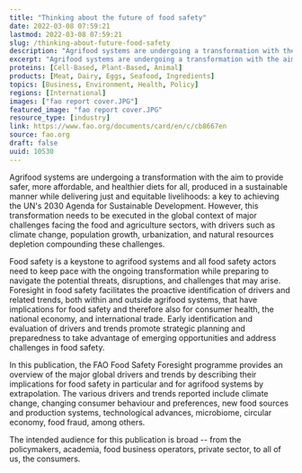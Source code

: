```yaml
---
title: "Thinking about the future of food safety"
date: 2022-03-08 07:59:21
lastmod: 2022-03-08 07:59:21
slug: /thinking-about-future-food-safety
description: "Agrifood systems are undergoing a transformation with the aim to provide safer, more affordable, and healthier diets for all, produced in a sustainable manner while delivering just and equitable livelihoods: a key to achieving the UN’s 2030 Agenda for Sustainable Development. However, this transformation needs to be executed in the global context of major challenges facing the food and agriculture sectors, with drivers such as climate change, population growth, urbanization, and natural resources depletion compounding these challenges."
excerpt: "Agrifood systems are undergoing a transformation with the aim to provide safer, more affordable, and healthier diets for all, produced in a sustainable manner while delivering just and equitable livelihoods: a key to achieving the UN’s 2030 Agenda for Sustainable Development. However, this transformation needs to be executed in the global context of major challenges facing the food and agriculture sectors, with drivers such as climate change, population growth, urbanization, and natural resources depletion compounding these challenges."
proteins: [Cell-Based, Plant-Based, Animal]
products: [Meat, Dairy, Eggs, Seafood, Ingredients]
topics: [Business, Environment, Health, Policy]
regions: [International]
images: ["fao report cover.JPG"]
featured_image: "fao report cover.JPG"
resource_type: [industry]
link: https://www.fao.org/documents/card/en/c/cb8667en
source: fao.org
draft: false
uuid: 10530
---
```

Agrifood systems are undergoing a transformation with the aim to provide
safer, more affordable, and healthier diets for all, produced in a
sustainable manner while delivering just and equitable livelihoods: a
key to achieving the UN's 2030 Agenda for Sustainable Development.
However, this transformation needs to be executed in the global context
of major challenges facing the food and agriculture sectors, with
drivers such as climate change, population growth, urbanization, and
natural resources depletion compounding these challenges.

Food safety is a keystone to agrifood systems and all food safety actors
need to keep pace with the ongoing transformation while preparing to
navigate the potential threats, disruptions, and challenges that may
arise. Foresight in food safety facilitates the proactive identification
of drivers and related trends, both within and outside agrifood systems,
that have implications for food safety and therefore also for consumer
health, the national economy, and international trade. Early
identification and evaluation of drivers and trends promote strategic
planning and preparedness to take advantage of emerging opportunities
and address challenges in food safety.

In this publication, the FAO Food Safety Foresight programme provides an
overview of the major global drivers and trends by describing their
implications for food safety in particular and for agrifood systems by
extrapolation. The various drivers and trends reported include climate
change, changing consumer behaviour and preferences, new food sources
and production systems, technological advances, microbiome, circular
economy, food fraud, among others.

The intended audience for this publication is broad -- from the
policymakers, academia, food business operators, private sector, to all
of us, the consumers.
